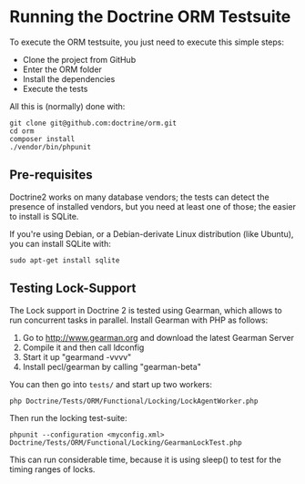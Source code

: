 # Running the Doctrine ORM Testsuite

To execute the ORM testsuite, you just need to execute this simple steps:

 * Clone the project from GitHub
 * Enter the ORM folder
 * Install the dependencies
 * Execute the tests
 
 All this is (normally) done with:

    git clone git@github.com:doctrine/orm.git
    cd orm
    composer install
    ./vendor/bin/phpunit

## Pre-requisites
Doctrine2 works on many database vendors; the tests can detect the presence of installed vendors, but you need at least one of those; the easier to install is SQLite.

If you're using Debian, or a Debian-derivate Linux distribution (like Ubuntu), you can install SQLite with:

    sudo apt-get install sqlite

## Testing Lock-Support

The Lock support in Doctrine 2 is tested using Gearman, which allows to run concurrent tasks in parallel.
Install Gearman with PHP as follows:

1. Go to http://www.gearman.org and download the latest Gearman Server
2. Compile it and then call ldconfig
3. Start it up "gearmand -vvvv"
4. Install pecl/gearman by calling "gearman-beta"

You can then go into `tests/` and start up two workers:

    php Doctrine/Tests/ORM/Functional/Locking/LockAgentWorker.php

Then run the locking test-suite:

    phpunit --configuration <myconfig.xml> Doctrine/Tests/ORM/Functional/Locking/GearmanLockTest.php

This can run considerable time, because it is using sleep() to test for the timing ranges of locks.
